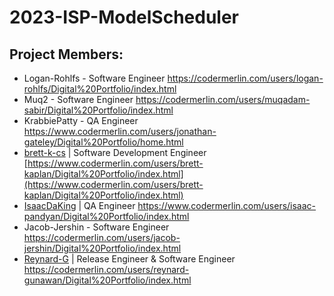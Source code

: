 # 2023-ISP-ModelScheduler

## Project Members:
* Logan-Rohlfs - Software Engineer
https://codermerlin.com/users/logan-rohlfs/Digital%20Portfolio/index.html
* Muq2 - Software Engineer https://codermerlin.com/users/muqadam-sabir/Digital%20Portfolio/index.html
* KrabbiePatty - QA Engineer
https://www.codermerlin.com/users/jonathan-gateley/Digital%20Portfolio/home.html
* [brett-k-cs](https://github.com/brett-k-cs) | Software Development Engineer
[https://www.codermerlin.com/users/brett-kaplan/Digital%20Portfolio/index.html](https://www.codermerlin.com/users/brett-kaplan/Digital%20Portfolio/index.html)
* [IsaacDaKing](https://github.com/IsaacDaKing) | QA Engineer
https://www.codermerlin.com/users/isaac-pandyan/Digital%20Portfolio/index.html
* Jacob-Jershin - Software Engineer https://codermerlin.com/users/jacob-jershin/Digital%20Portfolio/index.html
* [Reynard-G](https://github.com/Reynard-G) | Release Engineer & Software Engineer https://codermerlin.com/users/reynard-gunawan/Digital%20Portfolio/index.html
